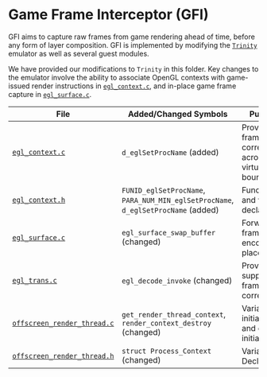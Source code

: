 # Game Frame Interceptor (GFI)

GFI aims to capture raw frames from game rendering ahead
of time, before any form of layer composition.
GFI is implemented by modifying the [`Trinity`](https://github.com/TrinityEmulator/TrinityEmulator) emulator as well as several guest modules. 

We have provided our modifications to `Trinity` in this folder.
Key changes to the emulator involve the ability to associate OpenGL contexts with game-issued render instructions in [`egl_context.c`](egl_context.c), and in-place game frame capture in [`egl_surface.c`](egl_surface.c).

| File | Added/Changed Symbols | Purpose | Location in `Trinity` |
| ---- | ---- | ---- | ---- |
|   [`egl_context.c`](egl_context.c)   |   `d_eglSetProcName` (added)   |   Provide frame correlations across the virtualization boundary  | `hw/express-gpu/egl_context.c` |
|   [`egl_context.h`](egl_context.h)   |   `FUNID_eglSetProcName`, `PARA_NUM_MIN_eglSetProcName`, `d_eglSetProcName` (added)   |   Function and variable declarations  | `include/express-gpu/egl_context.h` |
|   [`egl_surface.c`](egl_surface.c)   |   `egl_surface_swap_buffer` (changed)  |   Forward frames to encoder in-place  | `hw/express-gpu/egl_surface.c` |
|   [`egl_trans.c`](egl_trans.c)   |   `egl_decode_invoke` (changed)   |   Provide support for frame correlations  | `hw/express-gpu/egl_trans.c` |
|   [`offscreen_render_thread.c`](offscreen_render_thread.c)   |   `get_render_thread_context`, `render_context_destroy` (changed)   |   Variable initialization and de-initialization | `hw/express-gpu/offscreen_render_thread.c` |
|   [`offscreen_render_thread.h`](offscreen_render_thread.h)   |   `struct Process_Context` (changed)   |   Variable Declarations  | `include/express-gpu/offscreen_render_thread.h` |
